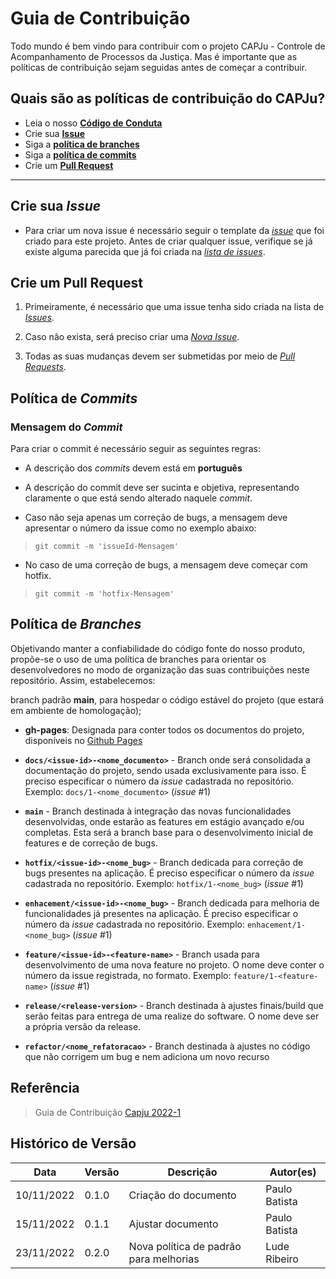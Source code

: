 # Guia de Contribuição

Todo mundo é bem vindo para contribuir com o projeto CAPJu - Controle de Acompanhamento de Processos da Justiça. Mas é importante que as políticas de contribuição sejam seguidas antes de começar a contribuir.

## Quais são as políticas de contribuição do CAPJu?

* Leia o nosso [**Código de Conduta**](https://github.com/fga-eps-mds/2022-2-CAPJu-Doc/blob/main/.github/CODE_OF_CONDUCT.md)
* Crie sua [**Issue**](#crie-sua-issue)
* Siga a [**política de branches**](#política-de-branches)
* Siga a [**política de commits**](#política-de-commits)
* Crie um [**Pull Request**](#crie-um-pull-request)

---

## Crie sua _Issue_

* Para criar um nova issue é necessário seguir o template da [_issue_](https://github.com/fga-eps-mds/2022-2-CAPJu-Doc/blob/main/.github/ISSUE_TEMPLATE/) que foi criado para este projeto. Antes de criar qualquer issue, verifique se já existe alguma parecida que já foi criada na [_lista de issues_](https://github.com/fga-eps-mds/2022-2-CAPJu-Doc/issues).

## Crie um Pull Request

1. Primeiramente, é necessário que uma issue tenha sido criada na lista de [_Issues_](https://github.com/fga-eps-mds/2022-2-CAPJu-Doc/issues).

2. Caso não exista, será preciso criar uma [_Nova Issue_](https://github.com/fga-eps-mds/2022-2-CAPJu-Doc/issues/new/).

3. Todas as suas mudanças devem ser submetidas por meio de [_Pull Requests_](https://github.com/fga-eps-mds/2022-2-CAPJu-Doc/pulls).

## Política de _Commits_

### Mensagem do _Commit_

Para criar o commit é necessário seguir as seguintes regras:

* A descrição dos _commits_ devem está em **português**
* A descrição do commit deve ser sucinta e objetiva, representando claramente o que está sendo alterado naquele _commit_.

* Caso não seja apenas um correção de bugs, a mensagem deve apresentar o número da issue como no exemplo abaixo:

> `git commit -m 'issueId-Mensagem'`

* No caso de uma correção de bugs, a mensagem deve começar com hotfix.

> `git commit -m 'hotfix-Mensagem'`

## Política de _Branches_

Objetivando manter a confiabilidade do código fonte do nosso produto, propõe-se o uso de uma política de branches para orientar os desenvolvedores no modo de organização das suas contribuições neste repositório. Assim, estabelecemos:

branch padrão **main**, para hospedar o código estável do projeto (que estará em ambiente de homologação);

* **gh-pages**: Designada para conter todos os documentos do projeto, disponíveis no [Github Pages](https://fga-eps-mds.github.io/2022-2-CAPJu-Doc/#/)

* **`docs/<issue-id>-<nome_documento>`** - Branch onde será consolidada a documentação do projeto, sendo usada exclusivamente para isso. É preciso especificar o número da _issue_ cadastrada no repositório.
Exemplo: `docs/1-<nome_documento>` (_issue_ #1)

* **`main`** - Branch destinada à integração das novas funcionalidades desenvolvidas, onde estarão as features em estágio avançado e/ou completas. Esta será a branch base para o desenvolvimento inicial de features e de correção de bugs.

* **`hotfix/<issue-id>-<nome_bug>`** - Branch dedicada para correção de bugs presentes na aplicação. É preciso especificar o número da _issue_ cadastrada no repositório.
Exemplo: `hotfix/1-<nome_bug>` (_issue_ #1)

* **`enhacement/<issue-id>-<nome_bug>`** - Branch dedicada para melhoria de funcionalidades já presentes na aplicação. É preciso especificar o número da _issue_ cadastrada no repositório.
Exemplo: `enhacement/1-<nome_bug>` (_issue_ #1)

* **`feature/<issue-id>-<feature-name>`** - Branch usada para desenvolvimento de uma nova feature no projeto. O nome deve conter o número da issue registrada, no formato.
Exemplo: `feature/1-<feature-name>` (_issue_ #1)

* **`release/<release-version>`** - Branch destinada à ajustes finais/build que serão feitas para entrega de uma realize do software. O nome deve ser a própria versão da release.

* **`refactor/<nome_refatoracao>`** - Branch destinada à ajustes no código que não corrigem um bug e nem adiciona um novo recurso

## Referência

> Guia de Contribuição [Capju 2022-1](https://github.com/fga-eps-mds/2022-1-CAPJu-Doc/blob/main/.github/CONTRIBUTING.md)

## Histórico de Versão

| Data       | Versão | Descrição                                        | Autor(es)       |
| ---------- | ------ | ------------------------------------------------ | --------------- |
| 10/11/2022 | 0.1.0    | Criação do documento                           | Paulo Batista |
| 15/11/2022 | 0.1.1    | Ajustar documento                              | Paulo Batista |
| 23/11/2022 | 0.2.0    | Nova política de padrão para melhorias         | Lude Ribeiro  |
